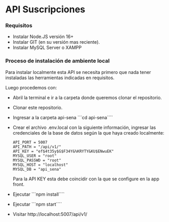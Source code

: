 # API Suscripciones

### Requisitos
- Instalar Node.JS versión 16+
- Instalar GIT (en su versión mas reciente).
- Instalar MySQL Server o XAMPP

### Proceso de instalación de ambiente local

Para instalar localmente esta API se necesita primero que nada tener instaladas las herramientas indicadas en requisitos.

Luego procedemos con:

- Abril la terminal e ir a la carpeta donde queremos clonar el repositorio.

- Clonar este repositorio.

- Ingresar a la carpeta api-sena ```cd api-sena````

- Crear el archivo .env.local con la siguiente información, ingresar las credenciales de la base de datos según la que haya creado localmente:

  ```
  API_PORT = 5007
  API_PATH = "/api/v1/"
  API_KEY = "ef$4t35y$G$F34Y&%KRYTY&KU$ENwuEK"
  MYSQL_USER = "root"
  MYSQL_PASSWD = "root"
  MYSQL_HOST = "localhost"
  MYSQL_DB = "api_sena"

  ```

  Para la API KEY esta debe coincidir con la que se configure en la app front.

- Ejecutar ```npm install````

- Ejecutar ```npm start````

- Visitar http://localhost:5007/api/v1/
